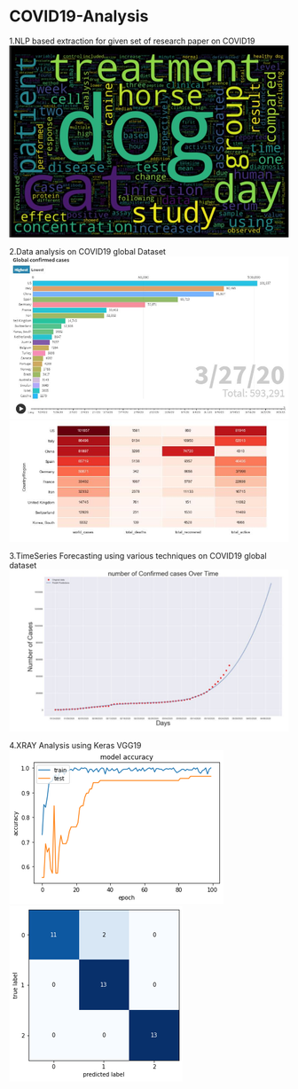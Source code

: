 # COVID19-Analysis

1.NLP based extraction for given set of research paper on COVID19
![NLP based extraction for given set of research paper on COVID19](https://github.com/Crispyjones7387/COVID19-Analysis/blob/master/word%20cloud.JPG)

2.Data analysis on COVID19 global Dataset
![Data analysis on COVID19 global Dataset](https://github.com/Crispyjones7387/COVID19-Analysis/blob/master/Data%20analytics/analysis1.JPG)
![Data analysis on COVID19 global Dataset](https://github.com/Crispyjones7387/COVID19-Analysis/blob/master/Data%20analytics/analysis2.JPG)


3.TimeSeries Forecasting using various techniques on COVID19 global dataset
![TimeSeries Forecasting on COVID19 global dataset](https://github.com/Crispyjones7387/COVID19-Analysis/blob/master/Time%20series%20forecasting/fit.JPG)


4.XRAY Analysis using Keras VGG19
![XRAY Analysis using Keras VGG19](https://github.com/Crispyjones7387/COVID19-Analysis/blob/master/XRAY%20Analysis%20using%20VGG19/Training%20Accuracy.png)
![XRAY Analysis using Keras VGG19](https://github.com/Crispyjones7387/COVID19-Analysis/blob/master/XRAY%20Analysis%20using%20VGG19/Training%20Loss.png)

